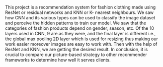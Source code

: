 This project is a recommendation system for fashion clothing made using ResNet or residual networks and KNN or K- nearest neighbours. 
We saw how CNN and its various types can be used to classify the image dataset and perceive the hidden patterns to train our model. 
We saw that the categories of fashion products depend on gender, season, etc. Of the 10 layers used in CNN, 9 are as they were, and the final layer is different i.e., 
the global max pooling 2D layer which is used for resizing thus making our work easier moreover images are easy to work with.
Then with the help of ResNet and KNN, we are getting the desired result. 
In conclusion, it is crucial to compare our picture-based strategy to other recommender frameworks to determine how well it serves clients.
